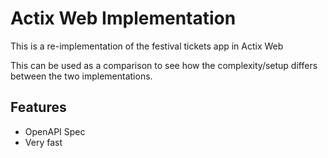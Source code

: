 # Actix Web Implementation

This is a re-implementation of the festival tickets app in Actix Web

This can be used as a comparison to see how the complexity/setup differs between the two implementations.

## Features

- OpenAPI Spec
- Very fast
